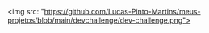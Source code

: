<img src: "https://github.com/Lucas-Pinto-Martins/meus-projetos/blob/main/devchallenge/dev-challenge.png">
